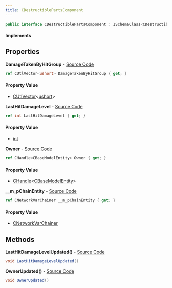 ```yaml
---
title: CDestructiblePartsComponent
---
```


```csharp
public interface CDestructiblePartsComponent : ISchemaClass<CDestructiblePartsComponent>, ISchemaField, ISchemaClass, INativeHandle
```

#### Implements

## Properties

**DamageTakenByHitGroup** - [Source Code](https://github.com/swiftly-solution/swiftlys2/blob/master/managed/src/SwiftlyS2.Generated/Schemas/Interfaces/CDestructiblePartsComponent.cs#L18)

```csharp
ref CUtlVector<ushort> DamageTakenByHitGroup { get; }
```

#### Property Value

- [CUtlVector](/docs/api/shared/natives/cutlvector-1)<[ushort](https://learn.microsoft.com/dotnet/api/system.uint16)>

**LastHitDamageLevel** - [Source Code](https://github.com/swiftly-solution/swiftlys2/blob/master/managed/src/SwiftlyS2.Generated/Schemas/Interfaces/CDestructiblePartsComponent.cs#L22)

```csharp
ref int LastHitDamageLevel { get; }
```

#### Property Value

- [int](https://learn.microsoft.com/dotnet/api/system.int32)

**Owner** - [Source Code](https://github.com/swiftly-solution/swiftlys2/blob/master/managed/src/SwiftlyS2.Generated/Schemas/Interfaces/CDestructiblePartsComponent.cs#L20)

```csharp
ref CHandle<CBaseModelEntity> Owner { get; }
```

#### Property Value

- [CHandle](/docs/api/shared/natives/chandle-1)<[CBaseModelEntity](/docs/api/shared/schemadefinitions/cbasemodelentity)>

**__m_pChainEntity** - [Source Code](https://github.com/swiftly-solution/swiftlys2/blob/master/managed/src/SwiftlyS2.Generated/Schemas/Interfaces/CDestructiblePartsComponent.cs#L16)

```csharp
ref CNetworkVarChainer __m_pChainEntity { get; }
```

#### Property Value

- [CNetworkVarChainer](/docs/api/shared/natives/cnetworkvarchainer)

## Methods

**LastHitDamageLevelUpdated()** - [Source Code](https://github.com/swiftly-solution/swiftlys2/blob/master/managed/src/SwiftlyS2.Generated/Schemas/Interfaces/CDestructiblePartsComponent.cs#L25)

```csharp
void LastHitDamageLevelUpdated()
```

**OwnerUpdated()** - [Source Code](https://github.com/swiftly-solution/swiftlys2/blob/master/managed/src/SwiftlyS2.Generated/Schemas/Interfaces/CDestructiblePartsComponent.cs#L24)

```csharp
void OwnerUpdated()
```

